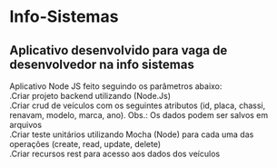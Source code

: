 # Info-Sistemas
<h2>Aplicativo desenvolvido para vaga de desenvolvedor na info sistemas</h2>
Aplicativo Node JS feito seguindo os parâmetros abaixo: <br>
.Criar projeto backend utilizando (Node.Js)<br>
.Criar crud de veículos com os seguintes atributos (id, placa, chassi, renavam, modelo, marca, ano). Obs.: Os dados podem ser salvos em arquivos <br>
.Criar teste unitários utilizando Mocha (Node) para cada uma das operações (create, read, update, delete) <br>
.Criar recursos rest para acesso aos dados dos veículos<br>


